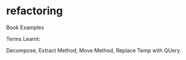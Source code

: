 # refactoring
Book Examples

Terms Learnt:
 
Decompose,
Extract Method,
Move Method,
Replace Temp with QUery
